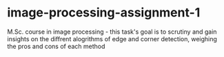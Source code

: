 # image-processing-assignment-1

M.Sc. course in image processing - this task's goal is to scrutiny and gain insights on the diffrent alogrithms of edge and corner detection, weighing the pros and cons of each method
